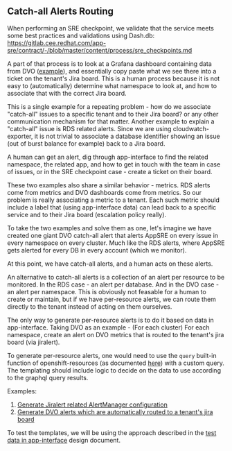 ## Catch-all Alerts Routing

When performing an SRE checkpoint, we validate that the service meets some best practices and validations using Dash.db: https://gitlab.cee.redhat.com/app-sre/contract/-/blob/master/content/process/sre_checkpoints.md

A part of that process is to look at a Grafana dashboard containing data from DVO ([example](https://grafana.app-sre.devshift.net/d/dashdotdb/dash-db?orgId=1&var-datasource=dashdotdb-rds&var-cluster=appsres03ue1&var-namespace=app-interface-stage)), and essentially copy paste what we see there into a ticket on the tenant's Jira board. This is a human process because it is not easy to (automatically) determine what namespace to look at, and how to associate that with the correct Jira board.

This is a single example for a repeating problem - how do we associate "catch-all" issues to a specific tenant and to their Jira board? or any other communication mechanism for that matter. Another example to explain a "catch-all" issue is RDS related alerts. Since we are using cloudwatch-exporter, it is not trivial to associate a database identifier showing an issue (out of burst balance for example) back to a Jira board.

A human can get an alert, dig through app-interface to find the related namespace, the related app, and how to get in touch with the team in case of issues, or in the SRE checkpoint case - create a ticket on their board.

These two examples also share a similar behavior - metrics. RDS alerts come from metrics and DVO dashboards come from metrics. So our problem is really associating a metric to a tenant. Each such metric should include a label that (using app-interface data) can lead back to a specific service and to their Jira board (escalation policy really).

To take the two examples and solve them as one, let's imagine we have created one giant DVO catch-all alert that alerts AppSRE on every issue in every namespace on every cluster. Much like the RDS alerts, where AppSRE gets alerted for every DB in every account (which we monitor).

At this point, we have catch-all alerts, and a human acts on these alerts.


An alternative to catch-all alerts is a collection of an alert per resource to be monitored. In the RDS case - an alert per database. And in the DVO case - an alert per namespace. This is obviously not feasable for a human to create or maintain, but if we have per-resource alerts, we can route them directly to the tenant instead of acting on them ourselves.

The only way to generate per-resource alerts is to do it based on data in app-interface. Taking DVO as an example - (For each cluster) For each namespace, create an alert on DVO metrics that is routed to the tenant's jira board (via jiralert).


To generate per-resource alerts, one would need to use the `query` built-in function of openshift-resources (as documented [here](/README.md#manage-openshift-resources-via-app-interface-openshiftnamespace-1yml)) with a custom query. The templating should include logic to decide on the data to use according to the graphql query results.

Examples:
1. [Generate Jiralert related AlertManager configuration](https://gitlab.cee.redhat.com/service/app-interface/-/merge_requests/36052/diffs?commit_id=40070af0e0ac02b2b9067ce4aa123e55daa7943d)
1. [Generate DVO alerts which are automatically routed to a tenant's jira board](https://gitlab.cee.redhat.com/service/app-interface/-/merge_requests/36096/diffs?commit_id=d7ab037ad084fae6a81e9cc8e904388fe5b51a3a)

To test the templates, we will be using the approach described in the [test data in app-interface](./docs/app-sre/design-docs/app-interface-test-data.md) design document.
